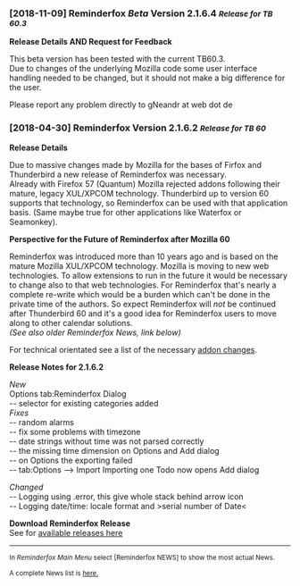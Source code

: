 ### [2018-11-09] Reminderfox *Beta* Version 2.1.6.4 <small>  _Release for TB 60.3_</small>

__Release Details AND Request for Feedback__

This beta version has been tested with the current TB60.3.   
Due to changes of the underlying Mozilla code some user interface handling needed to be changed, but it should not make a big difference for the user.

Please report any problem directly to gNeandr at web dot de


### [2018-04-30] Reminderfox Version 2.1.6.2 <small>  _Release for TB 60_</small>

__Release Details__

Due to massive changes made by Mozilla for the bases of Firfox and Thunderbird a new release of Reminderfox was necessary.      
Already with Firefox 57 (Quantum) Mozilla rejected addons following their mature, legacy XUL/XPCOM technology. Thunderbird up to version 60 supports that technology, so Reminderfox can be used with that application basis. (Same maybe true for other applications like Waterfox or Seamonkey).


__Perspective for the Future of Reminderfox after Mozilla 60__

Reminderfox was introduced more than 10 years ago and is based on the mature Mozilla XUL/XPCOM technology. Mozilla is moving to new web technologies. To allow extensions to run in the future it would be necessary to change also to that web technologies. For Reminderfox that's nearly a complete re-write which would be a burden which can't be done in the private time of the authors. So expect Reminderfox will _not_ be continued after Thunderbird 60 and it's a good idea for Reminderfox users to move along to other calendar solutions.      
*(See also older Reminderfox News, link below)* 

For technical orientated see a list of the necessary [addon changes](https://wiki.mozilla.org/Thunderbird/Add-ons_Guide_57).


__Release Notes for 2.1.6.2__

_New_    
Options tab:Reminderfox Dialog     
 -- selector for existing categories added     
_Fixes_      
  -- random alarms    
  -- fix some problems with timezone  
  -- date strings without time was not parsed correctly  
  -- the missing time dimension on Options and Add dialog  
  -- on Options the exporting failed  
  -- tab:Options --> Import  Importing one Todo now opens Add dialog 

_Changed_  
  -- Logging using .error, this give whole stack behind arrow icon  
  -- Logging date/time: locale format and >serial number of Date<

    
__Download Reminderfox Release__     
See for [available releases here](https://github.com/neandr/reminderfox/releases)


----
<small>In _Reminderfox Main Menu_ select [Reminderfox NEWS] to show the most actual News. </small>

<small>A complete News list is [here.](https://github.com/neandr/reminderfox/tree/master/docs) </small>

<!-- ReText used as a simple but powerful editor for Markdown - see https://github.com/retext-project/retext  -->

